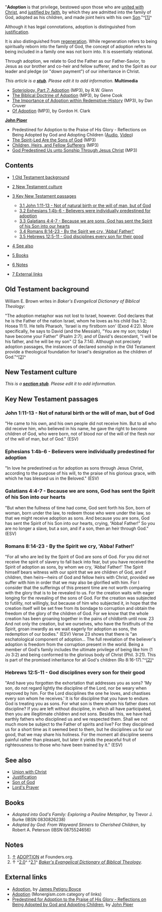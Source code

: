"**Adoption** is that privilege, bestowed upon those who are
[united with Christ](Union_with_Christ "Union with Christ"), and
[justified by faith](Justification "Justification"), by which they
are admitted into the family of God, adopted as his children, and
made joint heirs with his own
[Son](Jesus "Jesus")."^[[1]](#note-0)^

Although it has legal connotations, adoption is distinguished from
[justification](Justification "Justification").

It is also distinguished from
[regeneration](Regeneration "Regeneration"). While regeneration
refers to being spiritually reborn into the family of God, the
concept of adoption refers to being included in a family one was
not born into. It is essentially relational.

Through adoption, we relate to God the Father as our Father-Savior,
to Jesus as our brother and co-heir and fellow sufferer, and to the
Spirit as our leader and pledge (or "down payment") of our
inheritance in Christ.

*This article is a **[stub](http://www.theopedia.com/Category:Theopedia_stubs "Category:Theopedia stubs")**. Please edit it to add information.*
**Multimedia**

-   [Soteriology, Part 7: Adoption](http://www.solidfoodmedia.com/messages/download.php?id=66884575c09d231651b935806a6f915358bd5cff)
    (MP3), by R.W. Glenn
-   [The Biblical Doctrine of Adoption](http://podcast.unchainedradio.com/podcast/nm05242007l.mp3)
    (MP3), by Gene Cook
-   [The Importance of Adoption within Redemptive-History](http://www.youbelong.net/sites/ybnews/godsstory.mp3)
    (MP3), by Dan Cruver
-   [Of Adoption](http://www.trinitylectures.org/MP3/i1._XII_Adoption.mp3)
    (MP3), by Gordon H. Clark

**[John Piper](John_Piper "John Piper")**

-   Predestined for Adoption to the Praise of His Glory -
    Reflections on Being Adopted by God and Adopting Children
    ([Audio](http://www.desiringgod.org/download.php?file=http://www.desiringgod.org/media/audio/2004/20040620.mp3),
    [Video](http://www.desiringgod.org/download.php?file=http://www.desiringgod.org/media/video/2004/20040620_high.mp4))
-   [The Spirit-Led Are the Sons of God](http://www.desiringgod.org/download.php?file=http://www.desiringgod.org/media/audio/2002/20020414.mp3)
    (MP3)
-   [Children, Heirs, and Fellow Sufferers](http://www.desiringgod.org/download.php?file=http://www.desiringgod.org/media/audio/2002/20020421.mp3)
    (MP3)
-   [God Predestined Us unto Sonship Through Jesus Christ](http://www.desiringgod.org/download.php?file=http://www.desiringgod.org/media/audio/1992/19920308.mp3)
    (MP3)

## Contents

-   [1 Old Testament background](#Old_Testament_background)
-   [2 New Testament culture](#New_Testament_culture)
-   [3 Key New Testament passages](#Key_New_Testament_passages)
    -   [3.1 John 1:11-13 - Not of natural birth or the will of man, but of God](#John_1:11-13_-_Not_of_natural_birth_or_the_will_of_man.2C_but_of_God)
    -   [3.2 Ephesians 1:4b-6 - Believers were individually predestined for adoption](#Ephesians_1:4b-6_-_Believers_were_individually_predestined_for_adoption)
    -   [3.3 Galatians 4:4-7 - Because we are sons, God has sent the Spirit of his Son into our hearts](#Galatians_4:4-7_-_Because_we_are_sons.2C_God_has_sent_the_Spirit_of_his_Son_into_our_hearts)
    -   [3.4 Romans 8:14-23 - By the Spirit we cry, 'Abba! Father!'](#Romans_8:14-23_-_By_the_Spirit_we_cry.2C_.27Abba.21_Father.21.27)
    -   [3.5 Hebrews 12:5-11 - God disciplines every son for their good](#Hebrews_12:5-11_-_God_disciplines_every_son_for_their_good)

-   [4 See also](#See_also)
-   [5 Books](#Books)
-   [6 Notes](#Notes)
-   [7 External links](#External_links)

## Old Testament background

William E. Brown writes in
*Baker's Evangelical Dictionary of Biblical Theology*:

"The adoption metaphor was not lost to Israel, however. God
declares that he is the Father of the nation Israel, whom he loves
as his child (Isa 1:2; Hosea 11:1). He tells Pharaoh, 'Israel is my
firstborn son' (Exod 4:22). More specifically, he says to David
(and the Messiah), "You are my son; today I have become your
Father" (Psalm 2:7); and of David's descendant, "I will be his
father, and he will be my son" (2 Sa 7:14). Although not precisely
adoption passages, the instances of declared sonship in the Old
Testament provide a theological foundation for Israel's designation
as the children of God."^[[2]](#note-baker)^
## New Testament culture

*This is a **[section stub](http://www.theopedia.com/Category:Theopedia_sectionstubs "Category:Theopedia sectionstubs")**. Please edit it to add information.*
## Key New Testament passages

### John 1:11-13 - Not of natural birth or the will of man, but of God

"He came to his own, and his own people did not receive him. But to
all who did receive him, who believed in his name, he gave the
right to become children of God, who were born, not of blood nor of
the will of the flesh nor of the will of man, but of God." (ESV)
### Ephesians 1:4b-6 - Believers were individually predestined for adoption

"In love he predestined us for adoption as sons through Jesus
Christ, according to the purpose of his will, to the praise of his
glorious grace, with which he has blessed us in the Beloved." (ESV)
### Galatians 4:4-7 - Because we are sons, God has sent the Spirit of his Son into our hearts

"But when the fullness of time had come, God sent forth his Son,
born of woman, born under the law, to redeem those who were under
the law, so that we might receive adoption as sons. And because you
are sons, God has sent the Spirit of his Son into our hearts,
crying, “Abba! Father!” So you are no longer a slave, but a son,
and if a son, then an heir through God." (ESV)
### Romans 8:14-23 - By the Spirit we cry, 'Abba! Father!'

"For all who are led by the Spirit of God are sons of God. For you
did not receive the spirit of slavery to fall back into fear, but
you have received the Spirit of adoption as sons, by whom we cry,
'Abba! Father!' The Spirit himself bears witness with our spirit
that we are children of God, and if children, then heirs—heirs of
God and fellow heirs with Christ, provided we suffer with him in
order that we may also be glorified with him. For I consider that
the sufferings of this present time are not worth comparing with
the glory that is to be revealed to us. For the creation waits with
eager longing for the revealing of the sons of God. For the
creation was subjected to futility, not willingly, but because of
him who subjected it, in hope that the creation itself will be set
free from its bondage to corruption and obtain the freedom of the
glory of the children of God. For we know that the whole creation
has been groaning together in the pains of childbirth until now. 23
And not only the creation, but we ourselves, who have the
firstfruits of the Spirit, groan inwardly as we wait eagerly for
adoption as sons, the redemption of our bodies." (ESV)
Verse 23 shows that there is "an eschatological component of
adoption... The full revelation of the believer's adoption is
freedom from the corruption present in the world. Being a member of
God's family includes the ultimate privilege of being like him (1
Jo 3:2) and being conformed to the glorious body of Christ (Phil.
3:21). This is part of the promised inheritance for all God's
children (Ro 8:16-17)."^[[2]](#note-baker)^

### Hebrews 12:5-11 - God disciplines every son for their good

"And have you forgotten the exhortation that addresses you as sons?
'My son, do not regard lightly the discipline of the Lord, nor be
weary when reproved by him. For the Lord disciplines the one he
loves, and chastises every son whom he receives.' It is for
discipline that you have to endure. God is treating you as sons.
For what son is there whom his father does not discipline? If you
are left without discipline, in which all have participated, then
you are illegitimate children and not sons. Besides this, we have
had earthly fathers who disciplined us and we respected them. Shall
we not much more be subject to the Father of spirits and live? For
they disciplined us for a short time as it seemed best to them, but
he disciplines us for our good, that we may share his holiness. For
the moment all discipline seems painful rather than pleasant, but
later it yields the peaceful fruit of righteousness to those who
have been trained by it." (ESV)
## See also

-   [Union with Christ](Union_with_Christ "Union with Christ")
-   [Justification](Justification "Justification")
-   [Son of God](Son_of_God "Son of God")
-   [Lord's Prayer](Lord's_Prayer "Lord's Prayer")

## Books

-   *Adopted into God's Family: Exploring a Pauline Metaphor*, by
    Trevor J. Burke (IBSN 0830826238)
-   *Adopted by God: From Wayward Sinners to Cherished Children*,
    by Robert A. Peterson (IBSN 0875524656)

## Notes

1.  [↑](#ref-0)
    [ADOPTION](http://www.founders.org/library/boyce1/ch36.html) at
    Founders.org.
2.  ↑ ^[2.0](#ref-baker_0)^ ^[2.1](#ref-baker_1)^
    [*Baker's Evangelical Dictionary of Biblical Theology*](http://bible.crosswalk.com/Dictionaries/BakersEvangelicalDictionary/bed.cgi?number=T17).

## External links

-   [Adoption](http://www.founders.org/library/boyce1/ch36.html),
    by [James Petigru Boyce](James_Petigru_Boyce "James Petigru Boyce")
-   [Adoption](http://www.monergism.com/directory/link_category/Adoption/)
    (Monergism.com category of links)
-   [Predestined for Adoption to the Praise of His Glory - Reflections on Being Adopted by God and Adopting Children](http://www.desiringgod.org/ResourceLibrary/Sermons/ByDate/2004/175_Predestined_for_Adoption_to_the_Praise_of_His_Glory/),
    by [John Piper](John_Piper "John Piper")



